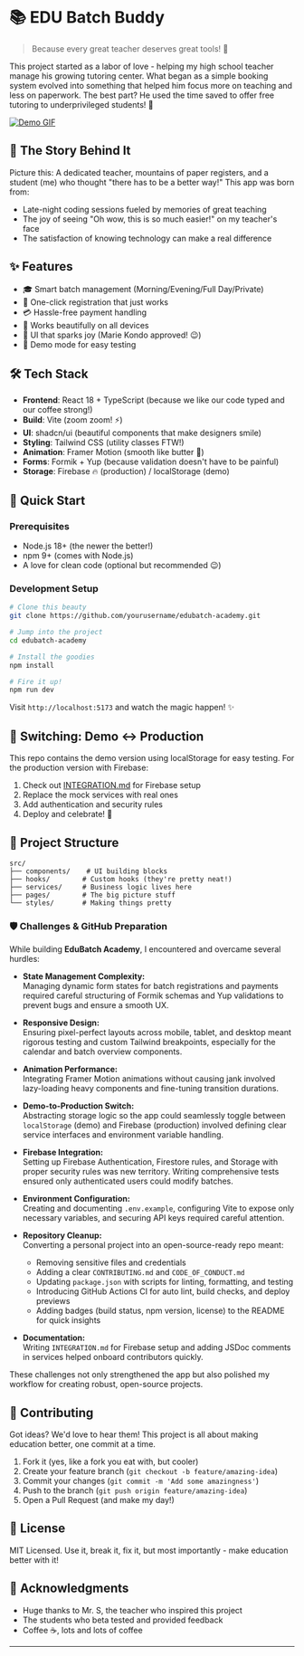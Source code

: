 # 📚 EDU Batch Buddy

> Because every great teacher deserves great tools! 🎯

This project started as a labor of love - helping my high school teacher manage his growing tutoring center. What began as a simple booking system evolved into something that helped him focus more on teaching and less on paperwork. The best part? He used the time saved to offer free tutoring to underprivileged students! 💝

[![Demo GIF](https://media.giphy.com/media/gB5ZYRQGxpSzQUsEEr/giphy.gif)](https://giphy.com/gifs/gB5ZYRQGxpSzQUsEEr)

## 🌟 The Story Behind It

Picture this: A dedicated teacher, mountains of paper registers, and a student (me) who thought "there has to be a better way!" This app was born from:
- Late-night coding sessions fueled by memories of great teaching
- The joy of seeing "Oh wow, this is so much easier!" on my teacher's face
- The satisfaction of knowing technology can make a real difference

## ✨ Features

- 🎓 Smart batch management (Morning/Evening/Full Day/Private)
- 📝 One-click registration that just works
- 💳 Hassle-free payment handling
- 📱 Works beautifully on all devices
- 🎨 UI that sparks joy (Marie Kondo approved! 😉)
- 🔄 Demo mode for easy testing

## 🛠️ Tech Stack

- **Frontend**: React 18 + TypeScript (because we like our code typed and our coffee strong!)
- **Build**: Vite (zoom zoom! ⚡)
- **UI**: shadcn/ui (beautiful components that make designers smile)
- **Styling**: Tailwind CSS (utility classes FTW!)
- **Animation**: Framer Motion (smooth like butter 🧈)
- **Forms**: Formik + Yup (because validation doesn't have to be painful)
- **Storage**: Firebase 🔥 (production) / localStorage (demo)

## 🚀 Quick Start

### Prerequisites

- Node.js 18+ (the newer the better!)
- npm 9+ (comes with Node.js)
- A love for clean code (optional but recommended 😉)

### Development Setup

```bash
# Clone this beauty
git clone https://github.com/yourusername/edubatch-academy.git

# Jump into the project
cd edubatch-academy

# Install the goodies
npm install

# Fire it up!
npm run dev
```

Visit `http://localhost:5173` and watch the magic happen! ✨

## 🔁 Switching: Demo ↔️ Production

This repo contains the demo version using localStorage for easy testing. For the production version with Firebase:

1. Check out [INTEGRATION.md](INTEGRATION.md) for Firebase setup
2. Replace the mock services with real ones
3. Add authentication and security rules
4. Deploy and celebrate! 🎉

## 📁 Project Structure

```
src/
├── components/    # UI building blocks
├── hooks/        # Custom hooks (they're pretty neat!)
├── services/     # Business logic lives here
├── pages/        # The big picture stuff
└── styles/       # Making things pretty
```

### 🛡️ Challenges & GitHub Preparation

While building **EduBatch Academy**, I encountered and overcame several hurdles:

- **State Management Complexity:**  
  Managing dynamic form states for batch registrations and payments required careful structuring of Formik schemas and Yup validations to prevent bugs and ensure a smooth UX.

- **Responsive Design:**  
  Ensuring pixel-perfect layouts across mobile, tablet, and desktop meant rigorous testing and custom Tailwind breakpoints, especially for the calendar and batch overview components.

- **Animation Performance:**  
  Integrating Framer Motion animations without causing jank involved lazy-loading heavy components and fine-tuning transition durations.

- **Demo-to-Production Switch:**  
  Abstracting storage logic so the app could seamlessly toggle between `localStorage` (demo) and Firebase (production) involved defining clear service interfaces and environment variable handling.

- **Firebase Integration:**  
  Setting up Firebase Authentication, Firestore rules, and Storage with proper security rules was new territory. Writing comprehensive tests ensured only authenticated users could modify batches.

- **Environment Configuration:**  
  Creating and documenting `.env.example`, configuring Vite to expose only necessary variables, and securing API keys required careful attention.

- **Repository Cleanup:**  
  Converting a personal project into an open-source-ready repo meant:
  - Removing sensitive files and credentials  
  - Adding a clear `CONTRIBUTING.md` and `CODE_OF_CONDUCT.md`  
  - Updating `package.json` with scripts for linting, formatting, and testing  
  - Introducing GitHub Actions CI for auto lint, build checks, and deploy previews  
  - Adding badges (build status, npm version, license) to the README for quick insights

- **Documentation:**  
  Writing `INTEGRATION.md` for Firebase setup and adding JSDoc comments in services helped onboard contributors quickly.

These challenges not only strengthened the app but also polished my workflow for creating robust, open-source projects.

## 🤝 Contributing

Got ideas? We'd love to hear them! This project is all about making education better, one commit at a time.

1. Fork it (yes, like a fork you eat with, but cooler)
2. Create your feature branch (`git checkout -b feature/amazing-idea`)
3. Commit your changes (`git commit -m 'Add some amazingness'`)
4. Push to the branch (`git push origin feature/amazing-idea`)
5. Open a Pull Request (and make my day!)

## 📝 License

MIT Licensed. Use it, break it, fix it, but most importantly - make education better with it!

## 💖 Acknowledgments

- Huge thanks to Mr. S, the teacher who inspired this project
- The students who beta tested and provided feedback
- Coffee ☕, lots and lots of coffee

---
